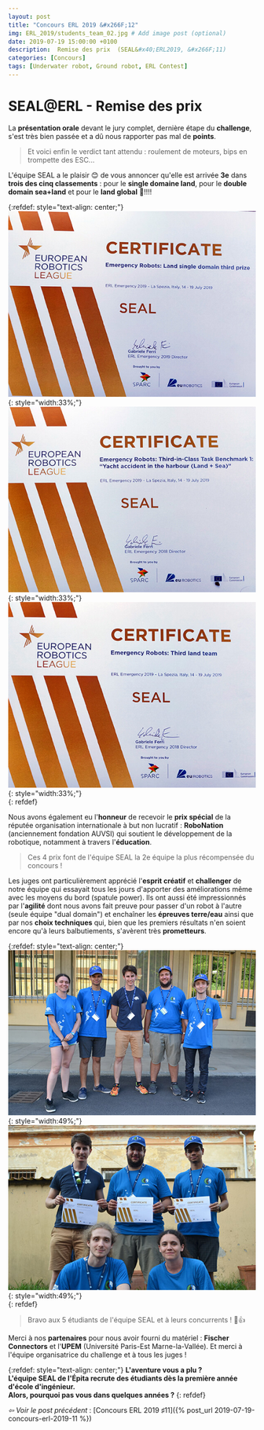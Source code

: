 ```yaml
---
layout: post
title: "Concours ERL 2019 &#x266F;12"
img: ERL_2019/students_team_02.jpg # Add image post (optional)
date: 2019-07-19 15:00:00 +0100
description:  Remise des prix  (SEAL&#x40;ERL2019, &#x266F;11)
categories: [Concours]
tags: [Underwater robot, Ground robot, ERL Contest]
---
```

# SEAL&#x40;ERL -  Remise des prix 
 
La **présentation orale** devant le jury complet, dernière étape du **challenge**, s'est très bien passée et a dû nous rapporter pas mal de **points**. 

> Et voici enfin le verdict tant attendu : roulement de moteurs, bips en trompette des ESC... 

L'équipe SEAL a le plaisir 😊 de vous annoncer qu'elle est arrivée **3e** dans **trois des cinq classements** : pour le **single domaine land**, pour le **double domain sea+land** et pour le **land global** 🤙!!!! 


{:refdef: style="text-align: center;"}
![image](/assets/img/ERL_2019/prix_01.jpg){: style="width:33%;"} ![image](/assets/img/ERL_2019/prix_02.jpg){: style="width:33%;"} ![image](/assets/img/ERL_2019/prix_03.jpg){: style="width:33%;"}<br/> 
{: refdef}

Nous avons également eu l'**honneur** de recevoir le **prix spécial** de la réputée organisation internationale à but non lucratif : **RoboNation** (anciennement fondation AUVSI) qui soutient le développement de la robotique, notamment à travers l'**éducation**. 

> Ces 4 prix font de l'équipe SEAL la 2e équipe la plus récompensée du concours !

Les juges ont particulièrement apprécié l'**esprit créatif** et **challenger** de notre équipe qui essayait tous les jours d'apporter des améliorations même avec les moyens du bord (spatule power). Ils ont aussi été impressionnés par l'**agilité** dont nous avons fait preuve pour passer d'un robot à l'autre (seule équipe "dual domain") et enchaîner les **épreuves terre/eau** ainsi que par nos **choix techniques** qui, bien que les premiers résultats n'en soient encore qu'à leurs balbutiements, s'avèrent très **prometteurs**.


{:refdef: style="text-align: center;"}
![image](/assets/img/ERL_2019/team_resultats_01.jpg){: style="width:49%;"} ![image](/assets/img/ERL_2019/team_resultats_02.jpg){: style="width:49%;"}<br/> 
{: refdef}

> Bravo aux 5 étudiants de l'équipe SEAL et à leurs concurrents ! 👏👍

Merci à nos **partenaires** pour nous avoir fourni du matériel : **Fischer Connectors** et l'**UPEM** (Université Paris-Est Marne-la-Vallée). Et merci à l'équipe organisatrice du challenge et à tous les juges !


{:refdef: style="text-align: center;"}
**L'aventure vous a plu ?**<br/>**L'équipe SEAL de l'Épita recrute des étudiants dès la première année d'école d'ingénieur.**<br/> **Alors, pourquoi pas vous dans quelques années ?**
{: refdef}




*&#x21E6; Voir le post précédent* : [Concours ERL 2019 &#x266F;11]({% post_url 2019-07-19-concours-erl-2019-11 %})


<!-- *&#x2192; Découvrir l'édition 2020* : [Concours ERL 2020 &#x266F;O1]({% post_url 2019-07-13-concours-erl-2019-01 %}) -->
<!-- *&#x2192; Revivre l'édition 2019* : [Concours ERL 2019 &#x266F;O1]({% post_url 2019-07-13-concours-erl-2019-01 %}) -->